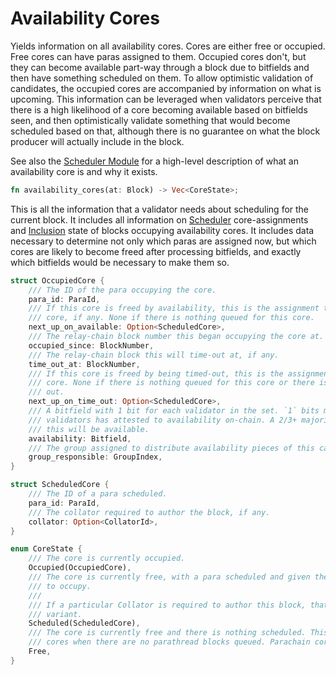 # Availability Cores

Yields information on all availability cores. Cores are either free or occupied. Free cores can have paras assigned to them. Occupied cores don't, but they can become available part-way through a block due to bitfields and then have something scheduled on them. To allow optimistic validation of candidates, the occupied cores are accompanied by information on what is upcoming. This information can be leveraged when validators perceive that there is a high likelihood of a core becoming available based on bitfields seen, and then optimistically validate something that would become scheduled based on that, although there is no guarantee on what the block producer will actually include in the block.

See also the [Scheduler Module](../runtime/scheduler.md) for a high-level description of what an availability core is and why it exists.

```rust
fn availability_cores(at: Block) -> Vec<CoreState>;
```

This is all the information that a validator needs about scheduling for the current block. It includes all information on [Scheduler](../runtime/scheduler.md) core-assignments and [Inclusion](../runtime/inclusion.md) state of blocks occupying availability cores. It includes data necessary to determine not only which paras are assigned now, but which cores are likely to become freed after processing bitfields, and exactly which bitfields would be necessary to make them so.

```rust
struct OccupiedCore {
    /// The ID of the para occupying the core.
    para_id: ParaId,
    /// If this core is freed by availability, this is the assignment that is next up on this
    /// core, if any. None if there is nothing queued for this core.
    next_up_on_available: Option<ScheduledCore>,
    /// The relay-chain block number this began occupying the core at.
    occupied_since: BlockNumber,
    /// The relay-chain block this will time-out at, if any.
    time_out_at: BlockNumber,
    /// If this core is freed by being timed-out, this is the assignment that is next up on this
    /// core. None if there is nothing queued for this core or there is no possibility of timing
    /// out.
    next_up_on_time_out: Option<ScheduledCore>,
    /// A bitfield with 1 bit for each validator in the set. `1` bits mean that the corresponding
    /// validators has attested to availability on-chain. A 2/3+ majority of `1` bits means that
    /// this will be available.
    availability: Bitfield,
    /// The group assigned to distribute availability pieces of this candidate.
    group_responsible: GroupIndex,
}

struct ScheduledCore {
    /// The ID of a para scheduled.
    para_id: ParaId,
    /// The collator required to author the block, if any.
    collator: Option<CollatorId>,
}

enum CoreState {
    /// The core is currently occupied.
    Occupied(OccupiedCore),
    /// The core is currently free, with a para scheduled and given the opportunity
    /// to occupy.
    ///
    /// If a particular Collator is required to author this block, that is also present in this
    /// variant.
    Scheduled(ScheduledCore),
    /// The core is currently free and there is nothing scheduled. This can be the case for parathread
    /// cores when there are no parathread blocks queued. Parachain cores will never be left idle.
    Free,
}
```
